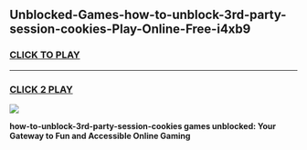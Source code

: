 
## Unblocked-Games-how-to-unblock-3rd-party-session-cookies-Play-Online-Free-i4xb9
<h3>
<a href="https://premium76.site?title=how-to-unblock-3rd-party-session-cookies&ref=26A">CLICK TO PLAY</a></h3>
<hr>

<h3>
<a href="https://premium76.site?title=how-to-unblock-3rd-party-session-cookies&ref=26A">CLICK 2 PLAY</a>
  
</h3>

<a href="https://premium76.site?title=how-to-unblock-3rd-party-session-cookies&ref=26A"><img src="https://clearcache.store/games.png"></a>


**how-to-unblock-3rd-party-session-cookies games unblocked: Your Gateway to Fun and Accessible Online Gaming**

